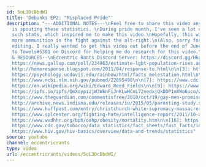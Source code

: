 ```yaml
---
id: 5oL3DcBbdWI
title: 'Debunks EP2: "Misplaced Pride"'
description: "---ADDITIONAL NOTES---\nFeel free to share this video anywhere someone
  is spouting these statistics. \nDuring pride month, I've seen a lot of people share
  such stats, which inspired me to make this video.\nHopefully, this will give allies/homosexuals
  more ammunition in the fight against the alt-right.\n(Also, sorry for the quick
  editing. I really wanted to get this video out before the end of June.)\n\nThanks
  to Towels#5301 on Discord for helping me do research for this video.\n\n\n--LINKS
  & RESOURCES--\nEccentric Rants Discord Server: https://discord.gg/HkgZF2P\n\n[1]:
  https://news.gallup.com/poll/234863/estimate-lgbt-population-rises.aspx\n\n[2]:
  http://homoresponse.blogspot.com/2011/04/response-to.html\n\n[3]: https://www.apa.org/about/policy/parenting\n\n[4]:
  https://psychology.ucdavis.edu/rainbow/html/facts_molestation.html\n\n[5]: https://en.wikipedia.org/wiki/Domestic_policy_of_the_Ronald_Reagan_administration#Response_to_AIDS\n\n[6]:
  https://www.ncbi.nlm.nih.gov/pubmed/22895498\n\n[7]: https://www.cdc.gov/vitalsigns/end-hiv/index.html\n\n[8]:
  https://en.wikipedia.org/wiki/Edward_Reed_Fields\n\n[9]: https://www.ncbi.nlm.nih.gov/pmc/articles/PMC2636618/\n\n[10]:
  https://ipfs.io/ipfs/QmXoypizjW3WknFiJnKLwHCnL72vedxjQkDDP1mXWo6uco/wiki/Homosexualities%3A_A_Study_of_Diversity_Among_Men_and_Women.html\n\n[11]:
  https://www.theguardian.com/commentisfree/2010/oct/19/gay-men-promiscuous-myth\n\n[12]:
  http://archive.news.indiana.edu/releases/iu/2015/05/parenting-study.shtml\n\n[13]:
  https://www.huffpost.com/entry/christchurch-white-supremacy-massacre-extremism_n_5c90de34e4b0d50545000ceb\n\n[14]:
  https://www.splcenter.org/fighting-hate/intelligence-report/2011/10-anti-gay-myths-debunked\n\n[15]:
  https://www.wvdhhr.org/bph/oehp/obesity/mortality.htm\n\n[16]: https://www.cdc.gov/heartdisease/facts.htm\n\n[17]:
  https://www.cdc.gov/tobacco/data_statistics/fact_sheets/fast_facts/index.htm\n\n[18]:
  https://www.hiv.gov/hiv-basics/overview/data-and-trends/statistics"
source: youtube
channel: eccentricrants
type: video
url: /eccentricrants/videos/5oL3DcBbdWI/
---
```

